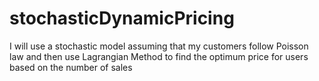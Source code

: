 # stochasticDynamicPricing
I will use a stochastic model assuming that my customers follow Poisson law and then use Lagrangian Method to find the optimum price for users based on the number of sales
